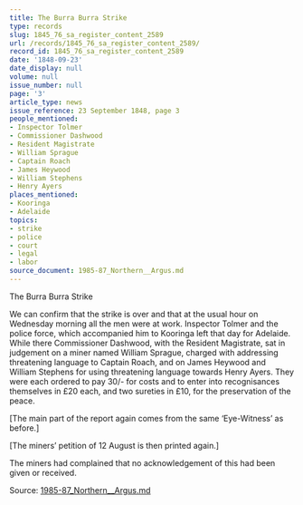 ```yaml
---
title: The Burra Burra Strike
type: records
slug: 1845_76_sa_register_content_2589
url: /records/1845_76_sa_register_content_2589/
record_id: 1845_76_sa_register_content_2589
date: '1848-09-23'
date_display: null
volume: null
issue_number: null
page: '3'
article_type: news
issue_reference: 23 September 1848, page 3
people_mentioned:
- Inspector Tolmer
- Commissioner Dashwood
- Resident Magistrate
- William Sprague
- Captain Roach
- James Heywood
- William Stephens
- Henry Ayers
places_mentioned:
- Kooringa
- Adelaide
topics:
- strike
- police
- court
- legal
- labor
source_document: 1985-87_Northern__Argus.md
---
```


The Burra Burra Strike

We can confirm that the strike is over and that at the usual hour on Wednesday morning all the men were at work.  Inspector Tolmer and the police force, which accompanied him to Kooringa left that day for Adelaide. While there Commissioner Dashwood, with the Resident Magistrate, sat in judgement on a miner named William Sprague, charged with addressing threatening language to Captain Roach, and on James Heywood and William Stephens for using threatening language towards Henry Ayers.  They were each ordered to pay 30/- for costs and to enter into recognisances themselves in £20 each, and two sureties in £10, for the preservation of the peace.

[The main part of the report again comes from the same ‘Eye-Witness’ as before.]

[The miners’ petition of 12 August is then printed again.]

The miners had complained that no acknowledgement of this had been given or received.

Source: [1985-87_Northern__Argus.md](/downloads/markdown/1985-87_Northern__Argus.md)
